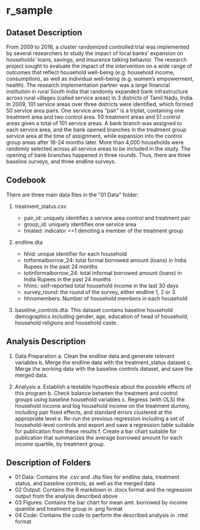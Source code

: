 # r_sample

## Dataset Description

From 2009 to 2016, a cluster randomized controlled trial was implemented by several researchers to study the impact of local banks’ 
expansion on households’ loans, savings, and insurance talking behavior. The research project sought to evaluate the impact of the 
intervention on a wide range of outcomes that reflect household well-being (e.g. household income, consumption), as well as individual 
well-being (e.g. women’s empowerment, health). The research implementation partner was a large financial institution in rural South India 
that randomly expanded bank infrastructure across rural villages (called service areas) in 3 districts of Tamil Nadu, India. In 2009, 101
service areas over three districts were identified, which formed 50 service area pairs. One service area “pair” is a triplet, containing 
one treatment area and two control area. 50 treatment areas and 51 control areas given a total of 101 service areas. A bank branch was 
assigned to each service area, and the bank opened branches in the treatment group service area at the time of assignment, while expansion
into the control group areas after 18-24 months later. More than 4,000 households were randomly selected across all service areas to be 
included in the study. The opening of bank branches happened in three rounds. Thus, there are three baseline surveys, and three endline surveys.

## Codebook

There are three main data files in the "01 Data" folder: 

1. treatment_status.csv
    * pair_id: uniquely identifies a service area control and treatment pair
    * group_id: uniquely identifies one service area
    * treated: indicator ==1 denoting a member of the treatment group

2. endline.dta
    * hhid: unique identifier for each household
    * totformalborrow_24: total formal borrowed amount (loans) in India Rupees in the past 24 months
    * totinformalborrow_24: total informal borrowed amount (loans) in India Rupees in the past 24 months
    * hhinc: self-reported total household income in the last 30 days
    * survey_round: the round of the survey, either endline 1, 2 or 3.
    * hhnomembers: Number of household members in each household

3. baseline_controls.dta: This dataset contains baseline household demographics including gender, age, education of head of household, 
household religions and household caste.

## Analysis Description

1. Data Preparation
      a. Clean the endline data and generate relevant variables
      b. Merge the endline data with the treatment_status dataset
      c. Merge the working data with the baseline controls dataset, and save the merged data.

2. Analysis
      a. Establish a testable hypothesis about the possible effects of this program
      b. Check balance between the treatment and control groups using baseline household variables
      c. Regress (with OLS) the household income and log household income on the treatment dummy, including 
      pair fixed effects, and standard errors clustered at the appropriate level 
      e. Re-run the previous regression including a set of household-level controls and export and save a regression table 
      suitable for publication from these results
      f. Create a bar chart suitable for publication that summarizes the average borrowed amount for each income quartile,
      by treatment group.
      
## Description of Folders

* 01 Data: Contains the .csv and .dta files for endline data, treatment status, and baseline controls, as well as the merged data  
* 02 Output: Contains the R markdown in .docx format and the regression output from the analysis described above 
* 03 Figures: Contains the bar chart for mean amt. borrowed by income quantile and treatment group in .png format 
* 04 Code: Contains the code to perform the described analysis in .rmd format
